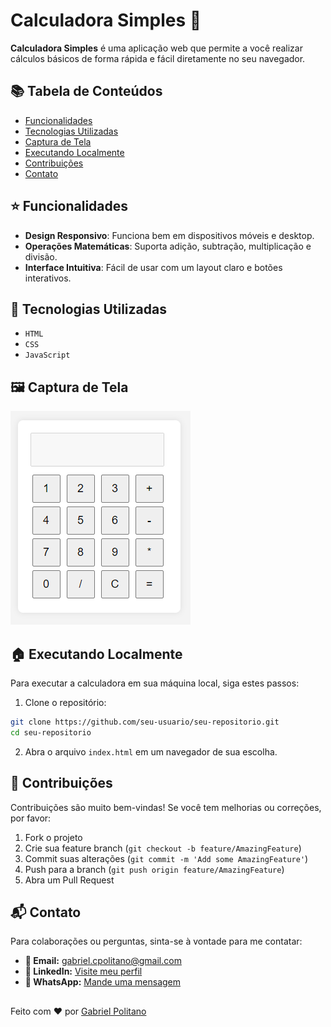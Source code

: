 
# Calculadora Simples 🧮

**Calculadora Simples** é uma aplicação web que permite a você realizar cálculos básicos de forma rápida e fácil diretamente no seu navegador.

## 📚 Tabela de Conteúdos

- [Funcionalidades](#funcionalidades)
- [Tecnologias Utilizadas](#tecnologias-utilizadas)
- [Captura de Tela](#captura-de-tela)
- [Executando Localmente](#executando-localmente)
- [Contribuições](#contribuições)
- [Contato](#contato)

## ⭐ Funcionalidades

- **Design Responsivo**: Funciona bem em dispositivos móveis e desktop.
- **Operações Matemáticas**: Suporta adição, subtração, multiplicação e divisão.
- **Interface Intuitiva**: Fácil de usar com um layout claro e botões interativos.

## 🚀 Tecnologias Utilizadas

- `HTML`
- `CSS`
- `JavaScript`

## 🖼️ Captura de Tela

![Interface da Calculadora](https://raw.githubusercontent.com/gabrielcpolitano/Calculadora/main/calculadora.png) <!-- Substitua com o link real da imagem -->

## 🏠 Executando Localmente

Para executar a calculadora em sua máquina local, siga estes passos:

1. Clone o repositório:
```bash
git clone https://github.com/seu-usuario/seu-repositorio.git
cd seu-repositorio
```

2. Abra o arquivo `index.html` em um navegador de sua escolha.

## 👋 Contribuições

Contribuições são muito bem-vindas! Se você tem melhorias ou correções, por favor:
1. Fork o projeto
2. Crie sua feature branch (`git checkout -b feature/AmazingFeature`)
3. Commit suas alterações (`git commit -m 'Add some AmazingFeature'`)
4. Push para a branch (`git push origin feature/AmazingFeature`)
5. Abra um Pull Request

## 📬 Contato

Para colaborações ou perguntas, sinta-se à vontade para me contatar:

- **📧 Email:** [gabriel.cpolitano@gmail.com](mailto:gabriel.cpolitano@gmail.com)
- **💼 LinkedIn:** [Visite meu perfil](https://www.linkedin.com/in/gabriel-correia-politano-a30335302/)
- **📱 WhatsApp:** [Mande uma mensagem](https://wa.me/17996490503)


## 
Feito com ❤️ por [Gabriel Politano](https://github.com/gabrielcpolitano)
